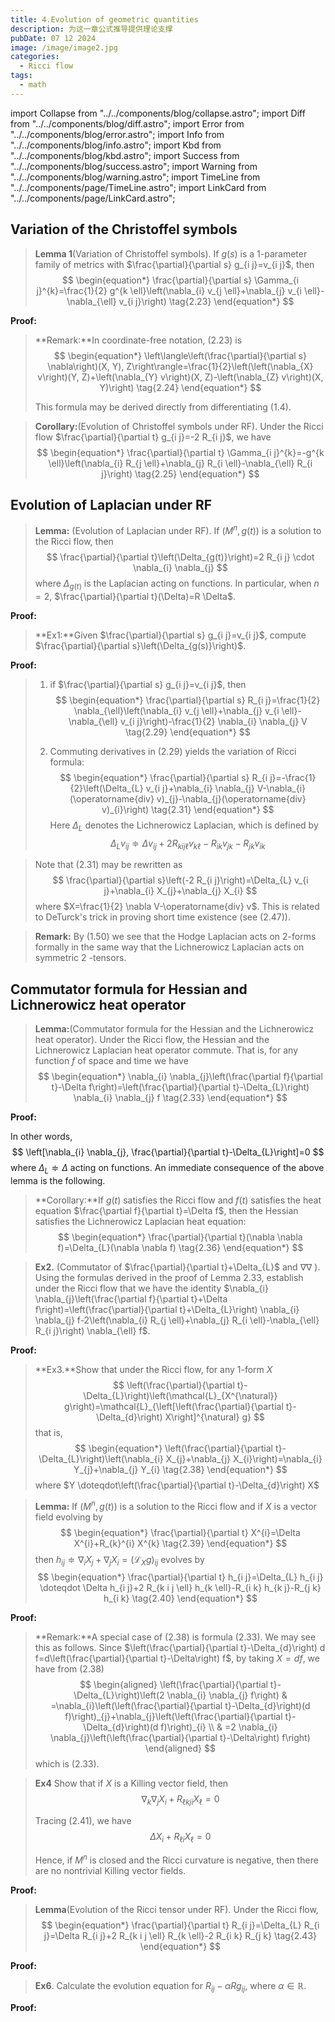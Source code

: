 ```yaml
---
title: 4.Evolution of geometric quantities
description: 为这一章公式推导提供理论支撑
pubDate: 07 12 2024
image: /image/image2.jpg
categories:
  - Ricci flow
tags:
  - math
---
```


import Collapse from "../../components/blog/collapse.astro";
import Diff from "../../components/blog/diff.astro";
import Error from "../../components/blog/error.astro";
import Info from "../../components/blog/info.astro";
import Kbd from "../../components/blog/kbd.astro";
import Success from "../../components/blog/success.astro";
import Warning from "../../components/blog/warning.astro";
import TimeLine from "../../components/page/TimeLine.astro";
import LinkCard from "../../components/page/LinkCard.astro";


## Variation of the Christoffel symbols

> **Lemma 1**(Variation of Christoffel symbols). If $g(s)$ is a 1-parameter family of metrics with $\frac{\partial}{\partial s} g_{i j}=v_{i j}$, then
> $$
> \begin{equation*}
> \frac{\partial}{\partial s} \Gamma_{i j}^{k}=\frac{1}{2} g^{k \ell}\left(\nabla_{i} v_{j \ell}+\nabla_{j} v_{i \ell}-\nabla_{\ell} v_{i j}\right) \tag{2.23}
> \end{equation*}
> $$

**Proof:**





> **Remark:**In coordinate-free notation, (2.23) is
> $$
> \begin{equation*}
> \left\langle\left(\frac{\partial}{\partial s} \nabla\right)(X, Y), Z\right\rangle=\frac{1}{2}\left(\left(\nabla_{X} v\right)(Y, Z)+\left(\nabla_{Y} v\right)(X, Z)-\left(\nabla_{Z} v\right)(X, Y)\right) \tag{2.24}
> \end{equation*}
> $$
>
> This formula may be derived directly from differentiating (1.4).





> **Corollary:**(Evolution of Christoffel symbols under RF). Under the Ricci flow $\frac{\partial}{\partial t} g_{i j}=-2 R_{i j}$, we have
> $$
> \begin{equation*}
> \frac{\partial}{\partial t} \Gamma_{i j}^{k}=-g^{k \ell}\left(\nabla_{i} R_{j \ell}+\nabla_{j} R_{i \ell}-\nabla_{\ell} R_{i j}\right) \tag{2.25}
> \end{equation*}
> $$

## Evolution of Laplacian under RF

> **Lemma:** (Evolution of Laplacian under RF). If $\left(M^{n}, g(t)\right)$ is a solution to the Ricci flow, then
> $$
> \frac{\partial}{\partial t}\left(\Delta_{g(t)}\right)=2 R_{i j} \cdot \nabla_{i} \nabla_{j}
> $$
> where $\Delta_{g(t)}$ is the Laplacian acting on functions. In particular, when $n=2$, $\frac{\partial}{\partial t}(\Delta)=R \Delta$.

**Proof:**



> **Ex1:**Given $\frac{\partial}{\partial s} g_{i j}=v_{i j}$, compute $\frac{\partial}{\partial s}\left(\Delta_{g(s)}\right)$.

**Proof:**



> 1.  if $\frac{\partial}{\partial s} g_{i j}=v_{i j}$, then
>    $$
>    \begin{equation*}
>    \frac{\partial}{\partial s} R_{i j}=\frac{1}{2} \nabla_{\ell}\left(\nabla_{i} v_{j \ell}+\nabla_{j} v_{i \ell}-\nabla_{\ell} v_{i j}\right)-\frac{1}{2} \nabla_{i} \nabla_{j} V \tag{2.29}
>    \end{equation*}
>    $$
>
> 2. Commuting derivatives in (2.29) yields the variation of Ricci formula:
> $$
> \begin{equation*}
>    \frac{\partial}{\partial s} R_{i j}=-\frac{1}{2}\left(\Delta_{L} v_{i j}+\nabla_{i} \nabla_{j} V-\nabla_{i}(\operatorname{div} v)_{j}-\nabla_{j}(\operatorname{div} v)_{i}\right) \tag{2.31}
>    \end{equation*}
> $$
> Here $\Delta_{L}$ denotes the Lichnerowicz Laplacian, which is defined by
> $$
> \begin{equation*}
> \Delta_{L} v_{i j} \doteqdot \Delta v_{i j}+2 R_{k i j \ell} v_{k \ell}-R_{i k} v_{j k}-R_{j k} v_{i k} \tag{2.32}
> \end{equation*}
> $$



> Note that (2.31) may be rewritten as
> $$
> \frac{\partial}{\partial s}\left(-2 R_{i j}\right)=\Delta_{L} v_{i j}+\nabla_{i} X_{j}+\nabla_{j} X_{i}
> $$
> where $X=\frac{1}{2} \nabla V-\operatorname{div} v$. This is related to DeTurck's trick in proving short time existence (see (2.47)).



> **Remark:** By (1.50) we see that the Hodge Laplacian acts on 2-forms formally in the same way that the Lichnerowicz Laplacian acts on symmetric 2 -tensors.



## Commutator formula for Hessian and Lichnerowicz heat operator 

> **Lemma:**(Commutator formula for the Hessian and the Lichnerowicz heat operator). Under the Ricci flow, the Hessian and the Lichnerowicz Laplacian heat operator commute. That is, for any function $f$ of space and time we have
> $$
> \begin{equation*}
> \nabla_{i} \nabla_{j}\left(\frac{\partial f}{\partial t}-\Delta f\right)=\left(\frac{\partial}{\partial t}-\Delta_{L}\right) \nabla_{i} \nabla_{j} f \tag{2.33}
> \end{equation*}
> $$

**Proof:**





In other words,
$$
\left[\nabla_{i} \nabla_{j}, \frac{\partial}{\partial t}-\Delta_{L}\right]=0
$$
where $\Delta_{L} \doteqdot \Delta$ acting on functions. An immediate consequence of the above lemma is the following.

> **Corollary:**If $g(t)$ satisfies the Ricci flow and $f(t)$ satisfies the heat equation $\frac{\partial f}{\partial t}=\Delta f$, then the Hessian satisfies the Lichnerowicz Laplacian heat equation:
> $$
> \begin{equation*}
> \frac{\partial}{\partial t}(\nabla \nabla f)=\Delta_{L}(\nabla \nabla f) \tag{2.36}
> \end{equation*}
> $$

> **Ex2.** (Commutator of $\frac{\partial}{\partial t}+\Delta_{L}$ and $\nabla \nabla$ ). Using the formulas derived in the proof of Lemma 2.33, establish under the Ricci flow that we have the identity
> $\nabla_{i} \nabla_{j}\left(\frac{\partial f}{\partial t}+\Delta f\right)=\left(\frac{\partial}{\partial t}+\Delta_{L}\right) \nabla_{i} \nabla_{j} f-2\left(\nabla_{i} R_{j \ell}+\nabla_{j} R_{i \ell}-\nabla_{\ell} R_{i j}\right) \nabla_{\ell} f$.

**Proof:**



> **Ex3.**Show that under the Ricci flow, for any 1-form $X$
> $$
> \left(\frac{\partial}{\partial t}-\Delta_{L}\right)\left(\mathcal{L}_{X^{\natural}} g\right)=\mathcal{L}_{\left[\left(\frac{\partial}{\partial t}-\Delta_{d}\right) X\right]^{\natural} g}
> $$
> that is,
> $$
> \begin{equation*}
> \left(\frac{\partial}{\partial t}-\Delta_{L}\right)\left(\nabla_{i} X_{j}+\nabla_{j} X_{i}\right)=\nabla_{i} Y_{j}+\nabla_{j} Y_{i} \tag{2.38}
> \end{equation*}
> $$
> where $Y \doteqdot\left(\frac{\partial}{\partial t}-\Delta_{d}\right) X$





>  **Lemma:** If $\left(M^{n}, g(t)\right)$ is a solution to the Ricci flow and if $X$ is a vector field evolving by
>  $$
>  \begin{equation*}
>  \frac{\partial}{\partial t} X^{i}=\Delta X^{i}+R_{k}^{i} X^{k} \tag{2.39}
>  \end{equation*}
>  $$
>  then $h_{i j} \doteqdot \nabla_{i} X_{j}+\nabla_{j} X_{i}=\left(\mathcal{L}_{X} g\right)_{i j}$ evolves by
>  $$
>  \begin{equation*}
>  \frac{\partial}{\partial t} h_{i j}=\Delta_{L} h_{i j} \doteqdot \Delta h_{i j}+2 R_{k i j \ell} h_{k \ell}-R_{i k} h_{k j}-R_{j k} h_{i k} \tag{2.40}
>  \end{equation*}
>  $$

**Proof:**



> **Remark:**A special case of (2.38) is formula (2.33). We may see this as follows. Since $\left(\frac{\partial}{\partial t}-\Delta_{d}\right) d f=d\left(\frac{\partial}{\partial t}-\Delta\right) f$, by taking $X=d f$, we have from (2.38)
> $$
> \begin{aligned}
> \left(\frac{\partial}{\partial t}-\Delta_{L}\right)\left(2 \nabla_{i} \nabla_{j} f\right) & =\nabla_{i}\left(\left(\frac{\partial}{\partial t}-\Delta_{d}\right)(d f)\right)_{j}+\nabla_{j}\left(\left(\frac{\partial}{\partial t}-\Delta_{d}\right)(d f)\right)_{i} \\
> & =2 \nabla_{i} \nabla_{j}\left(\left(\frac{\partial}{\partial t}-\Delta\right) f\right)
> \end{aligned}
> $$
> which is (2.33).



> **Ex4** Show that if $X$ is a Killing vector field, then
> $$
> \begin{equation*}
> \nabla_{k} \nabla_{j} X_{i}+R_{\ell k j i} X_{\ell}=0 \tag{2.41}
> \end{equation*}
> $$
>
> Tracing (2.41), we have
> $$
> \begin{equation*}
> \Delta X_{i}+R_{\ell i} X_{\ell}=0 \tag{2.42}
> \end{equation*}
> $$
>
> Hence, if $M^{n}$ is closed and the Ricci curvature is negative, then there are no nontrivial Killing vector fields. 

**Proof:**





> **Lemma**(Evolution of the Ricci tensor under RF). Under the Ricci flow,
> $$
> \begin{equation*}
> \frac{\partial}{\partial t} R_{i j}=\Delta_{L} R_{i j}=\Delta R_{i j}+2 R_{k i j \ell} R_{k \ell}-2 R_{i k} R_{j k} \tag{2.43}
> \end{equation*}
> $$

**Proof:**



> **Ex6**. Calculate the evolution equation for $R_{i j}-\alpha R g_{i j}$, where $\alpha \in \mathbb{R}$.

**Proof:**
